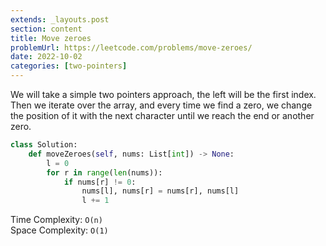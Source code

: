 ```yaml
---
extends: _layouts.post
section: content
title: Move zeroes
problemUrl: https://leetcode.com/problems/move-zeroes/
date: 2022-10-02
categories: [two-pointers]
---
```


We will take a simple two pointers approach, the left will be the first index. Then we iterate over the array, and every time we find a zero, we change the position of it with the next character until we reach the end or another zero.

```python
class Solution:
    def moveZeroes(self, nums: List[int]) -> None:
        l = 0
        for r in range(len(nums)):
            if nums[r] != 0:
                nums[l], nums[r] = nums[r], nums[l]
                l += 1
```

Time Complexity: `O(n)` <br/>
Space Complexity: `O(1)`